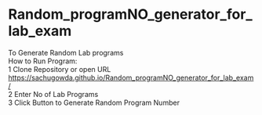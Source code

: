 # Random_programNO_generator_for_lab_exam
To Generate Random Lab programs <br>
How to Run Program:<br>
1 Clone Repository or open URL https://sachugowda.github.io/Random_programNO_generator_for_lab_exam/ <br>
2 Enter No of Lab Programs <br>
3 Click Button to Generate Random Program Number <br>
